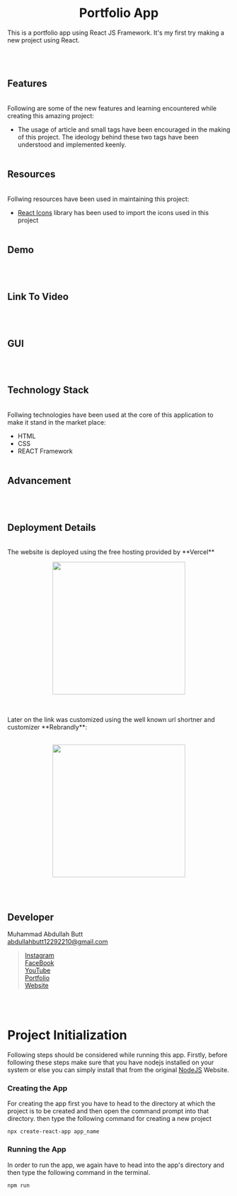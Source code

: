 <h1 align="center"> Portfolio App </h1>
 This is a portfolio app using React JS Framework. It's my first try making a new project using React. 
 
 <br><br>
 ## Features
<br>
Following are some of the new features and learning encountered while creating this amazing project:

- The usage of article and small tags have been encouraged in the making of this project. The ideology behind these two tags have been understood and implemented keenly.
<br><br>

## Resources
<br>
Follwing resources have been used in maintaining this project:

- [React Icons](https://react-icons.github.io/react-icons/) library has been used to import the icons used in this project
<br><br>

## Demo
<br><br>

## Link To Video
<br><br>

## GUI
<br><br>

## Technology Stack
<br>
Follwing technologies have been used at the core of this application to make it stand in the market place:

- HTML
- CSS
- REACT Framework
<br><br>

## Advancement
<br><br>

## Deployment Details
<br>
The website is deployed using the free hosting provided by **Vercel**
<p align = "center">
  <img src = "https://branditechture.agency/brand-logos/wp-content/uploads/wpdm-cache/Vercel-900x0.png" width = "300">
</p>
<br><br>
Later on the link was customized using the well known url shortner and customizer **Rebrandly**:<br><br>
<p align = "center">
  <img src = "https://www.rebrandly.com/images/URL-Shortener.fileextension.svg" width = "300">
</p>

<br><br>

## Developer
Muhammad Abdullah Butt <br>
abdullahbutt12292210@gmail.com <br>
> [Instagram](https://www.instagram.com/abdullah.butt.22/)<br>
> [FaceBook](https://www.facebook.com/profile.php?id=100076291614529)<br>
> [YouTube](https://www.youtube.com/channel/UCnuOFQyMywg-KuoN-lmav1Q)<br>
> [Portfolio](https://rebrand.ly/muhammadabdullahPortfolio)<br>
> [Website](#)


 
 
 <br><br>
 # Project Initialization
 
Following steps should be considered while running this app. Firstly, before following these steps make sure that you have nodejs installed on your system or else you can simply install that from the original [NodeJS](https://nodejs.org/en/) Website.<br>

### Creating the App
For creating the app first you have to head to the directory at which the project is to be created and then open the command prompt into that directory. then type the following command for creating a new project
```
npx create-react-app app_name
```

### Running the App
In order to run the app, we again have to head into the app's directory and then type the following command in the terminal.
```
npm run
```
